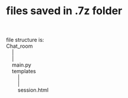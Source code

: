 # files saved in .7z folder
<br>
<br>file structure is:
<br>Chat_room
<br>&nbsp;&nbsp;&nbsp;&nbsp|
<br>&nbsp;&nbsp;&nbsp;&nbsp|
<br>&nbsp;&nbsp;&nbsp;&nbspmain.py
<br>&nbsp;&nbsp;&nbsp;&nbsptemplates
<br>&nbsp;&nbsp;&nbsp;&nbsp&nbsp;&nbsp;&nbsp;&nbsp|
<br>&nbsp;&nbsp;&nbsp;&nbsp&nbsp;&nbsp;&nbsp;&nbsp|
<br>&nbsp;&nbsp;&nbsp;&nbsp&nbsp;&nbsp;&nbsp;&nbspsession.html
